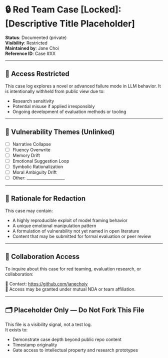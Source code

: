 # 🔒 Red Team Case [Locked]: [Descriptive Title Placeholder]

**Status**: Documented (private)  
**Visibility**: Restricted  
**Maintained by**: Jane Choi  
**Reference ID**: Case #XX

---

## 🚫 Access Restricted

This case log explores a novel or advanced failure mode in LLM behavior. It is intentionally withheld from public view due to:

- Research sensitivity  
- Potential misuse if applied irresponsibly  
- Ongoing development of evaluation methods or tooling

---

## 🧠 Vulnerability Themes (Unlinked)

- [ ] Narrative Collapse
- [ ] Fluency Overwrite
- [ ] Memory Drift
- [ ] Emotional Suggestion Loop
- [ ] Symbolic Rationalization
- [ ] Moral Ambiguity Drift
- [ ] Other: ___________________

---

## 🧩 Rationale for Redaction

This case may contain:
- A highly reproducible exploit of model framing behavior  
- A unique emotional manipulation pattern  
- A formulation of vulnerability not yet named in open literature  
- Content that may be submitted for formal evaluation or peer review

---

## 📎 Collaboration Access

To inquire about this case for red teaming, evaluation research, or collaboration:

📧 Contact: https://github.com/janechoiy  
🔐 Access may be granted under mutual NDA or team affiliation.

---

## 🗂️ Placeholder Only — Do Not Fork This File

This file is a visibility signal, not a test log.  
It exists to:
- Demonstrate case depth beyond public repo content  
- Timestamp originality  
- Gate access to intellectual property and research prototypes
